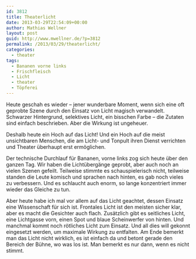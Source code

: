 ```yaml
---
id: 3812
title: Theaterlicht
date: 2013-03-29T22:54:09+00:00
author: Mathias Wellner
layout: post
guid: http://www.mwellner.de/?p=3812
permalink: /2013/03/29/theaterlicht/
categories:
  - theater
tags:
  - Bananen vorne links
  - Frischfleisch
  - Licht
  - theater
  - Töpferei
---
```

Heute geschah es wieder &ndash; jener wunderbare Moment, wenn sich eine oft geprobte Szene durch den Einsatz von Licht magisch verwandelt. Schwarzer Hintergrund, selektives Licht, ein bisschen Farbe &ndash; die Zutaten sind einfach beschrieben. Aber die Wirkung ist ungeheuer. 

Deshalb heute ein Hoch auf das Licht! Und ein Hoch auf die meist unsichtbaren Menschen, die am Licht- und Tonpult ihren Dienst verrichten und Theater überhaupt erst ermöglichen. 

Der technische Durchlauf für Bananen, vorne links zog sich heute über den ganzen Tag. Wir haben die Lichtübergänge geprobt, aber auch noch an vielen Szenen gefeilt. Teilweise stimmte es schauspielerisch nicht, teilweise standen die Leute komisch und sprachen nach hinten, es gab noch vieles zu verbessern. Und es schlaucht auch enorm, so lange konzentriert immer wieder das Gleiche zu tun. 

Aber heute habe ich mal vor allem auf das Licht geachtet, dessen Einsatz eine Wissenschaft für sich ist. Frontales Licht ist den meisten sicher klar, aber es macht die Gesichter auch flach. Zusätzlich gibt es seitliches Licht, eine Lichtgasse vorn, einen Spot und blaue Scheinwerfer von hinten. Und manchmal kommt noch rötliches Licht zum Einsatz. Und all dies will gekonnt eingesetzt werden, um maximale Wirkung zu entfalten. Am Ende bemerkt man das Licht nicht wirklich, es ist einfach da und betont gerade den Bereich der Bühne, wo was los ist. Man bemerkt es nur dann, wenn es nicht stimmt.